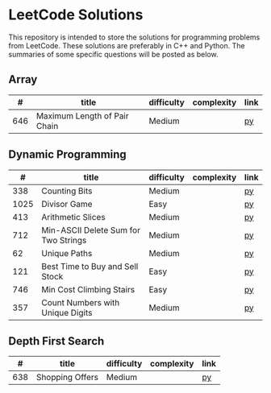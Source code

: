 # LeetCode Solutions

This repository is intended to store the solutions for programming problems from LeetCode. These solutions are preferably in C++ and Python. The summaries of some specific questions will be posted as below.

## Array

| #     | title                                 | difficulty | complexity   | link   |
| --    | --                                    | --         | --           | --     |
| 646   | Maximum Length of Pair Chain          | Medium     |              | [py]() |


## Dynamic Programming

| #     | title                                 | difficulty | complexity   | link   |
| --    | --                                    | --         | --           | --     |
| 338   | Counting Bits                         | Medium     |              | [py](https://github.com/ZihengZZH/LeetCode/blob/master/py/CountingBits.py) |
| 1025  | Divisor Game                          | Easy       |              | [py](https://github.com/ZihengZZH/LeetCode/blob/master/py/DivisorGame.py) |
| 413   | Arithmetic Slices                     | Medium     |              | [py]() |
| 712   | Min-ASCII Delete Sum for Two Strings  | Medium     |              | [py]() |
| 62    | Unique Paths                          | Medium     |              | [py]() |
| 121   | Best Time to Buy and Sell Stock       | Easy       |              | [py]() |
| 746   | Min Cost Climbing Stairs              | Easy       |              | [py]() |
| 357   | Count Numbers with Unique Digits      | Medium     |              | [py]() |


## Depth First Search

| #     | title                                 | difficulty | complexity   | link   |
| --    | --                                    | --         | --           | --     |
| 638   | Shopping Offers                       | Medium     |              | [py]() |